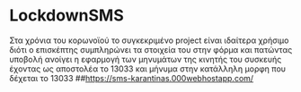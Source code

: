 # LockdownSMS
Στα χρόνια του κορωνοϊού το συγκεκριμένο project είναι ιδαίτερα χρήσιμο διότι ο επισκέπτης συμπληρώνει τα στοιχεία του στην φόρμα και πατώντας υποβολή ανοίγει η εφαρμογή των μηνυμάτων της κινητής του συσκευής έχοντας ως αποστολέα το 13033 και μήνυμα στην κατάλληλη μορφη που δέχεται το 13033
##https://sms-karantinas.000webhostapp.com/
